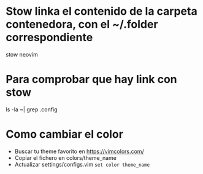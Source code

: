 # Stow linka el contenido de la carpeta contenedora, con el ~/.folder correspondiente

stow neovim

# Para comprobar que hay link con stow
ls -la ~| grep .config

# Como cambiar el color

- Buscar tu theme favorito en https://vimcolors.com/
- Copiar el fichero en colors/theme_name
- Actualizar settings/configs.vim `set color theme_name`
